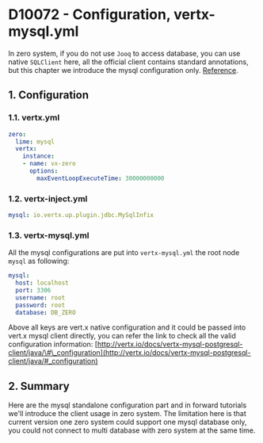 # D10072 - Configuration, vertx-mysql.yml

In zero system, if you do not use `Jooq` to access database, you can use native `SQLClient` here, all the official
client contains standard annotations, but this chapter we introduce the mysql configuration
only. [Reference](http://vertx.io/docs/vertx-mysql-postgresql-client/java/).

## 1. Configuration

### 1.1. vertx.yml

```yaml
zero:
  lime: mysql
  vertx:
    instance:
    - name: vx-zero
      options:
        maxEventLoopExecuteTime: 30000000000
```

### 1.2. vertx-inject.yml

```yaml
mysql: io.vertx.up.plugin.jdbc.MySqlInfix
```

### 1.3. vertx-mysql.yml

All the mysql configurations are put into `vertx-mysql.yml` the root node `mysql` as following:

```yaml
mysql:
  host: localhost
  port: 3306
  username: root
  password: root
  database: DB_ZERO
```

Above all keys are vert.x native configuration and it could be passed into vert.x mysql client directly, you can refer
the link to check all the valid configuration
information: [http://vertx.io/docs/vertx-mysql-postgresql-client/java/\#\_configuration](http://vertx.io/docs/vertx-mysql-postgresql-client/java/#_configuration)

## 2. Summary

Here are the mysql standalone configuration part and in forward tutorials we'll introduce the client usage in zero
system. The limitation here is that current version one zero system could support one mysql database only, you could not
connect to multi database with zero system at the same time.

